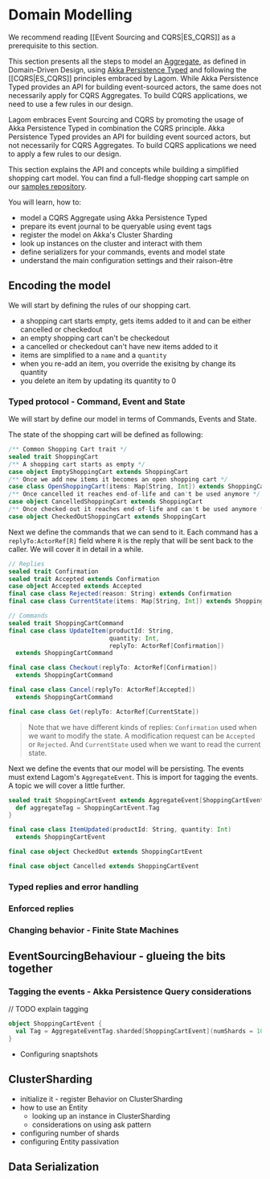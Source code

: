 # Domain Modelling

We recommend reading [[Event Sourcing and CQRS|ES_CQRS]] as a prerequisite to this section.

This section presents all the steps to model an [Aggregate](https://martinfowler.com/bliki/DDD_Aggregate.html), as defined in Domain-Driven Design, using [Akka Persistence Typed](https://doc.akka.io/docs/akka/current/typed/persistence.html) and following the [[CQRS|ES_CQRS]] principles embraced by Lagom. While Akka Persistence Typed provides an API for building event-sourced actors, the same does not necessarily apply for CQRS Aggregates. To build CQRS applications, we need to use a few rules in our design.

Lagom embraces Event Sourcing and CQRS by promoting the usage of Akka Persistence Typed in combination the CQRS principle. Akka Persistence Typed provides an API for building event sourced actors, but not necessarily for CQRS Aggregates. To build CQRS applications we need to apply a few rules to our design.

This section explains the API and concepts while building a simplified shopping cart model. You can find a full-fledge shopping cart sample on our [samples repository](https://github.com/lagom/lagom-samples/tree/1.6.x/shopping-cart/shopping-cart-scala).

You will learn, how to:

* model a CQRS Aggregate using Akka Persistence Typed
* prepare its event journal to be queryable using event tags
* register the model on Akka's Cluster Sharding
* look up instances on the cluster and interact with them
* define serializers for your commands, events and model state
* understand the main configuration settings and their raison-être

## Encoding the model

 We will start by defining the rules of our shopping cart.

* a shopping cart starts empty, gets items added to it and can be either cancelled or checkedout
* an empty shopping cart can't be checkedout
* a cancelled or checkedout can't have new items added to it
* items are simplified to a `name` and a `quantity`
* when you re-add an item, you override the exisitng by change its quantity
* you delete an item by updating its quantity to 0

### Typed protocol - Command, Event and State

We will start by define our model in terms of Commands, Events and State.

The state of the shopping cart will be defined as following:

```scala
/** Common Shopping Cart trait */
sealed trait ShoppingCart
/** A shopping cart starts as empty */
case object EmptyShoppingCart extends ShoppingCart
/** Once we add new items it becomes an open shopping cart */
case class OpenShoppingCart(items: Map[String, Int]) extends ShoppingCart
/** Once cancelled it reaches end-of-life and can't be used anymore */
case object CancelledShoppingCart extends ShoppingCart
/** Once checked-out it reaches end-of-life and can't be used anymore */
case object CheckedOutShoppingCart extends ShoppingCart
```

Next we define the commands that we can send to it. Each command has a `replyTo:ActorRef[R]` field where `R` is the reply that will be sent back to the caller. We will cover it in detail in a while.

```scala
// Replies
sealed trait Confirmation
sealed trait Accepted extends Confirmation
case object Accepted extends Accepted
final case class Rejected(reason: String) extends Confirmation
final case class CurrentState(items: Map[String, Int]) extends ShoppingCartReply

// Commands
sealed trait ShoppingCartCommand
final case class UpdateItem(productId: String,
                            quantity: Int,
                            replyTo: ActorRef[Confirmation])
  extends ShoppingCartCommand

final case class Checkout(replyTo: ActorRef[Confirmation])
  extends ShoppingCartCommand

final case class Cancel(replyTo: ActorRef[Accepted])
  extends ShoppingCartCommand

final case class Get(replyTo: ActorRef[CurrentState])
```

> Note that we have different kinds of replies: `Confirmation` used when we want to modify the state. A modification request can be `Accepted` or `Rejected`. And `CurrentState` used when we want to read the current state.

Next we define the events that our model will be persisting. The events must extend Lagom's `AggregateEvent`. This is import for tagging the events. A topic we will cover a little further.

```scala
sealed trait ShoppingCartEvent extends AggregateEvent[ShoppingCartEvent] {
  def aggregateTag = ShoppingCartEvent.Tag
}

final case class ItemUpdated(productId: String, quantity: Int)
  extends ShoppingCartEvent

final case object CheckedOut extends ShoppingCartEvent

final case object Cancelled extends ShoppingCartEvent
```

### Typed replies and error handling

### Enforced replies

### Changing behavior - Finite State Machines

## EventSourcingBehaviour - glueing the bits together

### Tagging the events - Akka Persistence Query considerations

// TODO explain tagging
```scala
object ShoppingCartEvent {
  val Tag = AggregateEventTag.sharded[ShoppingCartEvent](numShards = 10)
}
```

* Configuring snaptshots

## ClusterSharding

* initialize it - register Behavior on ClusterSharding
* how to use an Entity
  * looking up an instance in ClusterSharding
  * considerations on using ask pattern
* configuring number of shards
* configuring Entity passivation

## Data Serialization

